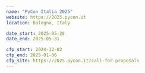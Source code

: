 ```yaml
---
name: "PyCon Italia 2025"
website: https://2025.pycon.it
location: Bologna, Italy

date_start: 2025-05-28
date_end: 2025-05-31

cfp_start: 2024-12-02
cfp_end: 2025-01-06
cfp_site: https://2025.pycon.it/call-for-proposals
---
```

